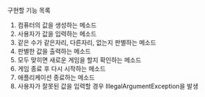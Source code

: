구현할 기능 목록

1. 컴퓨터의 값을 생성하는 메소드
2. 사용자가 값을 입력하는 메소드
3. 같은 수가 같은자리, 다른자리, 없는지 판별하는 메소드
4. 판별한 값을 출력하는 메소드
5. 모두 맞히면 새로운 게임을 할지 확인하는 메소드
6. 게임 종료 후 다시 시작하는 메소드
7. 애플리케이션 종료하는 메소드
8. 사용자가 잘못된 값을 입력할 경우 IllegalArgumentException을 발생